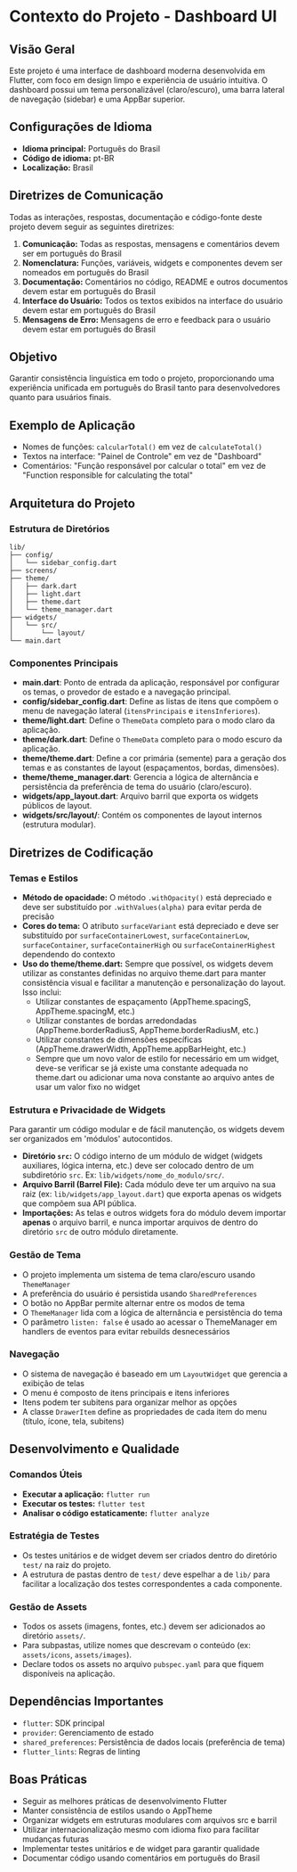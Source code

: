 # Contexto do Projeto - Dashboard UI

## Visão Geral

Este projeto é uma interface de dashboard moderna desenvolvida em Flutter, com foco em design limpo e experiência de usuário intuitiva. O dashboard possui um tema personalizável (claro/escuro), uma barra lateral de navegação (sidebar) e uma AppBar superior.

## Configurações de Idioma

- **Idioma principal:** Português do Brasil
- **Código de idioma:** pt-BR
- **Localização:** Brasil

## Diretrizes de Comunicação

Todas as interações, respostas, documentação e código-fonte deste projeto devem seguir as seguintes diretrizes:

1. **Comunicação:** Todas as respostas, mensagens e comentários devem ser em português do Brasil
2. **Nomenclatura:** Funções, variáveis, widgets e componentes devem ser nomeados em português do Brasil
3. **Documentação:** Comentários no código, README e outros documentos devem estar em português do Brasil
4. **Interface do Usuário:** Todos os textos exibidos na interface do usuário devem estar em português do Brasil
5. **Mensagens de Erro:** Mensagens de erro e feedback para o usuário devem estar em português do Brasil

## Objetivo

Garantir consistência linguística em todo o projeto, proporcionando uma experiência unificada em português do Brasil tanto para desenvolvedores quanto para usuários finais.

## Exemplo de Aplicação

- Nomes de funções: `calcularTotal()` em vez de `calculateTotal()`
- Textos na interface: "Painel de Controle" em vez de "Dashboard"
- Comentários: "Função responsável por calcular o total" em vez de "Function responsible for calculating the total"

## Arquitetura do Projeto

### Estrutura de Diretórios

```
lib/
├── config/
│   └── sidebar_config.dart
├── screens/
├── theme/
│   ├── dark.dart
│   ├── light.dart
│   ├── theme.dart
│   └── theme_manager.dart
├── widgets/
│   └── src/
│       └── layout/
└── main.dart
```

### Componentes Principais

- **main.dart**: Ponto de entrada da aplicação, responsável por configurar os temas, o provedor de estado e a navegação principal.
- **config/sidebar_config.dart**: Define as listas de itens que compõem o menu de navegação lateral (`itensPrincipais` e `itensInferiores`).
- **theme/light.dart**: Define o `ThemeData` completo para o modo claro da aplicação.
- **theme/dark.dart**: Define o `ThemeData` completo para o modo escuro da aplicação.
- **theme/theme.dart**: Define a cor primária (semente) para a geração dos temas e as constantes de layout (espaçamentos, bordas, dimensões).
- **theme/theme_manager.dart**: Gerencia a lógica de alternância e persistência da preferência de tema do usuário (claro/escuro).
- **widgets/app_layout.dart**: Arquivo barril que exporta os widgets públicos de layout.
- **widgets/src/layout/**: Contém os componentes de layout internos (estrutura modular).

## Diretrizes de Codificação

### Temas e Estilos

- **Método de opacidade:** O método `.withOpacity()` está depreciado e deve ser substituído por `.withValues(alpha)` para evitar perda de precisão
- **Cores do tema:** O atributo `surfaceVariant` está depreciado e deve ser substituído por `surfaceContainerLowest`, `surfaceContainerLow`, `surfaceContainer`, `surfaceContainerHigh` ou `surfaceContainerHighest` dependendo do contexto
- **Uso do theme/theme.dart:** Sempre que possível, os widgets devem utilizar as constantes definidas no arquivo theme.dart para manter consistência visual e facilitar a manutenção e personalização do layout. Isso inclui:
  - Utilizar constantes de espaçamento (AppTheme.spacingS, AppTheme.spacingM, etc.)
  - Utilizar constantes de bordas arredondadas (AppTheme.borderRadiusS, AppTheme.borderRadiusM, etc.)
  - Utilizar constantes de dimensões específicas (AppTheme.drawerWidth, AppTheme.appBarHeight, etc.)
  - Sempre que um novo valor de estilo for necessário em um widget, deve-se verificar se já existe uma constante adequada no theme.dart ou adicionar uma nova constante ao arquivo antes de usar um valor fixo no widget

### Estrutura e Privacidade de Widgets

Para garantir um código modular e de fácil manutenção, os widgets devem ser organizados em 'módulos' autocontidos.

- **Diretório `src`:** O código interno de um módulo de widget (widgets auxiliares, lógica interna, etc.) deve ser colocado dentro de um subdiretório `src`. Ex: `lib/widgets/nome_do_modulo/src/`.
- **Arquivo Barril (Barrel File):** Cada módulo deve ter um arquivo na sua raiz (ex: `lib/widgets/app_layout.dart`) que exporta apenas os widgets que compõem sua API pública.
- **Importações:** As telas e outros widgets fora do módulo devem importar **apenas** o arquivo barril, e nunca importar arquivos de dentro do diretório `src` de outro módulo diretamente.

### Gestão de Tema

- O projeto implementa um sistema de tema claro/escuro usando `ThemeManager`
- A preferência do usuário é persistida usando `SharedPreferences`
- O botão no AppBar permite alternar entre os modos de tema
- O `ThemeManager` lida com a lógica de alternância e persistência do tema
- O parâmetro `listen: false` é usado ao acessar o ThemeManager em handlers de eventos para evitar rebuilds desnecessários

### Navegação

- O sistema de navegação é baseado em um `LayoutWidget` que gerencia a exibição de telas
- O menu é composto de itens principais e itens inferiores
- Itens podem ter subitens para organizar melhor as opções
- A classe `DrawerItem` define as propriedades de cada item do menu (título, ícone, tela, subitens)

## Desenvolvimento e Qualidade

### Comandos Úteis

- **Executar a aplicação:** `flutter run`
- **Executar os testes:** `flutter test`
- **Analisar o código estaticamente:** `flutter analyze`

### Estratégia de Testes

- Os testes unitários e de widget devem ser criados dentro do diretório `test/` na raiz do projeto.
- A estrutura de pastas dentro de `test/` deve espelhar a de `lib/` para facilitar a localização dos testes correspondentes a cada componente.

### Gestão de Assets

- Todos os assets (imagens, fontes, etc.) devem ser adicionados ao diretório `assets/`.
- Para subpastas, utilize nomes que descrevam o conteúdo (ex: `assets/icons`, `assets/images`).
- Declare todos os assets no arquivo `pubspec.yaml` para que fiquem disponíveis na aplicação.

## Dependências Importantes

- `flutter`: SDK principal
- `provider`: Gerenciamento de estado
- `shared_preferences`: Persistência de dados locais (preferência de tema)
- `flutter_lints`: Regras de linting

## Boas Práticas

- Seguir as melhores práticas de desenvolvimento Flutter
- Manter consistência de estilos usando o AppTheme
- Organizar widgets em estruturas modulares com arquivos src e barril
- Utilizar internacionalização mesmo com idioma fixo para facilitar mudanças futuras
- Implementar testes unitários e de widget para garantir qualidade
- Documentar código usando comentários em português do Brasil
